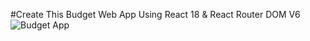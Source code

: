 #Create This Budget Web App Using React 18 & React Router DOM V6
![Budget App](https://user-images.githubusercontent.com/126692834/227153168-4935fa6f-ec45-45f6-92da-efc26365d496.png)
